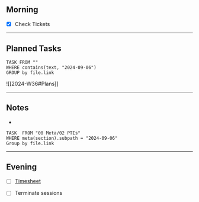 ## Morning
- [x] Check Tickets

---
## Planned Tasks
~~~dataview
TASK FROM ""
WHERE contains(text, "2024-09-06")
GROUP by file.link
~~~
![[2024-W36#Plans]]

---
## Notes
- 

~~~dataview
TASK  FROM "00 Meta/02 PTIs"
WHERE meta(section).subpath = "2024-09-06"
Group by file.link
~~~
---
## Evening
- [ ] [Timesheet]()
- [ ] Terminate sessions

